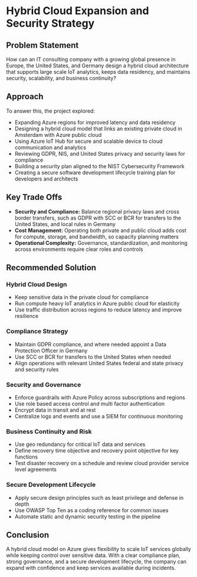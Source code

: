 # Hybrid Cloud Expansion and Security Strategy

## Problem Statement

How can an IT consulting company with a growing global presence in Europe, the United States, and Germany design a hybrid cloud architecture that supports large scale IoT analytics, keeps data residency, and maintains security, scalability, and business continuity?

## Approach

To answer this, the project explored:
- Expanding Azure regions for improved latency and data residency
- Designing a hybrid cloud model that links an existing private cloud in Amsterdam with Azure public cloud
- Using Azure IoT Hub for secure and scalable device to cloud communication and analytics
- Reviewing GDPR, NIS, and United States privacy and security laws for compliance
- Building a security plan aligned to the NIST Cybersecurity Framework
- Creating a secure software development lifecycle training plan for developers and architects

## Key Trade Offs

- **Security and Compliance:** Balance regional privacy laws and cross border transfers, such as GDPR with SCC or BCR for transfers to the United States, and local rules in Germany
- **Cost Management:** Operating both private and public cloud adds cost for compute, storage, and bandwidth, so capacity planning matters
- **Operational Complexity:** Governance, standardization, and monitoring across environments require clear roles and controls

## Recommended Solution

### Hybrid Cloud Design
- Keep sensitive data in the private cloud for compliance
- Run compute heavy IoT analytics in Azure public cloud for elasticity
- Use traffic distribution across regions to reduce latency and improve resilience

### Compliance Strategy
- Maintain GDPR compliance, and where needed appoint a Data Protection Officer in Germany
- Use SCC or BCR for transfers to the United States when needed
- Align operations with relevant United States federal and state privacy and security rules

### Security and Governance
- Enforce guardrails with Azure Policy across subscriptions and regions
- Use role based access control and multi factor authentication
- Encrypt data in transit and at rest
- Centralize logs and events and use a SIEM for continuous monitoring

### Business Continuity and Risk
- Use geo redundancy for critical IoT data and services
- Define recovery time objective and recovery point objective for key functions
- Test disaster recovery on a schedule and review cloud provider service level agreements

### Secure Development Lifecycle
- Apply secure design principles such as least privilege and defense in depth
- Use OWASP Top Ten as a coding reference for common issues
- Automate static and dynamic security testing in the pipeline

## Conclusion

A hybrid cloud model on Azure gives flexibility to scale IoT services globally while keeping control over sensitive data. With a clear compliance plan, strong governance, and a secure development lifecycle, the company can expand with confidence and keep services available during incidents.

